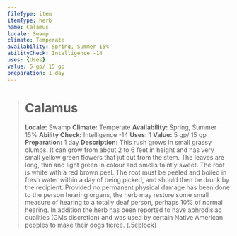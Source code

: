 ```yaml
---
fileType: item
itemType: herb
name: Calamus
locale: Swamp
climate: Temperate
availability: Spring, Summer 15%
abilityCheck: Intelligence -14
uses: {Uses}
value: 5 gp/ 15 gp
preparation: 1 day
---
```

>#  Calamus
>
> **Locale:** Swamp
> **Climate:** Temperate
> **Availability:** Spring, Summer 15%
> **Ability Check:** Intelligence -14
> **Uses:** 1
> **Value:** 5 gp/ 15 gp
> **Preparation:** 1 day
> **Description:** This rush grows in small grassy clumps. It can grow from about 2 to 6 feet in height and has very small yellow green flowers that jut out from the stem. The leaves are long, thin and light green in colour and smells faintly sweet. The root is white with a red brown peel. The root must be peeled and boiled in fresh water within a day of being picked, and should then be drunk by the recipient. Provided no permanent physical damage has been done to the person hearing organs, the herb may restore some small measure of hearing to a totally deaf person, perhaps 10% of normal hearing. In addition the herb has been reported to have aphrodisiac qualities (GMs discretion) and was used by certain Native American peoples to make their dogs fierce.
{.5eblock}


